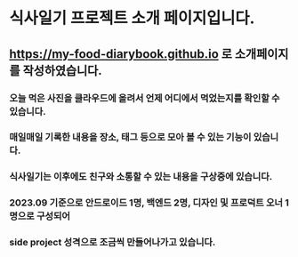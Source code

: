 # 식사일기 프로젝트 소개 페이지입니다.
## https://my-food-diarybook.github.io 로 소개페이지를 작성하였습니다.

### 오늘 먹은 사진을 클라우드에 올려서 언제 어디에서 먹었는지를 확인할 수 있습니다.
### 매일매일 기록한 내용을 장소, 태그 등으로 모아 볼 수 있는 기능이 있습니다.
### 식사일기는 이후에도 친구와 소통할 수 있는 내용을 구상중에 있습니다.
### 2023.09 기준으로 안드로이드 1명, 백엔드 2명, 디자인 및 프로덕트 오너 1명으로 구성되어
### side project 성격으로 조금씩 만들어나가고 있습니다.

